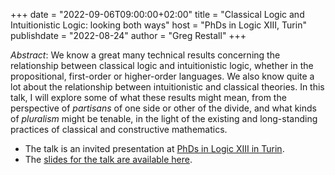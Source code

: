 +++
date = "2022-09-06T09:00:00+02:00"
title = "Classical Logic and Intuitionistic Logic: looking both ways"
host = "PhDs in Logic XIII, Turin"
publishdate = "2022-08-24"
author = "Greg Restall"
+++

*Abstract*: We know a great many technical results concerning the relationship between classical logic and intuitionistic logic, whether in the propositional, first-order or higher-order languages. We also know quite a lot about the relationship between intuitionistic and classical theories. In this talk, I will explore some of what these results might mean, from the perspective of *partisans* of one side or other of the divide, and what kinds of *pluralism* might be tenable, in the light of the existing and long-standing practices of classical and constructive mathematics. 


* The talk is an invited presentation at [PhDs in Logic XIII in Turin](https://www.phdsxiii.org). 
* The [slides for the talk are available here](/slides/classical-logic-intuitionistic-logic-both-ways-torino.pdf).